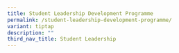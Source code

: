 ```yaml
---
title: Student Leadership Development Programme
permalink: /student-leadership-development-programme/
variant: tiptap
description: ""
third_nav_title: Student Leadership
---
```

